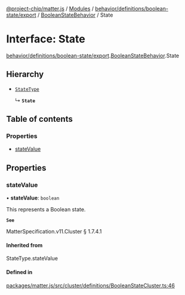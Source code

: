 [@project-chip/matter.js](../README.md) / [Modules](../modules.md) / [behavior/definitions/boolean-state/export](../modules/behavior_definitions_boolean_state_export.md) / [BooleanStateBehavior](../modules/behavior_definitions_boolean_state_export.BooleanStateBehavior.md) / State

# Interface: State

[behavior/definitions/boolean-state/export](../modules/behavior_definitions_boolean_state_export.md).[BooleanStateBehavior](../modules/behavior_definitions_boolean_state_export.BooleanStateBehavior.md).State

## Hierarchy

- [`StateType`](../modules/behavior_definitions_boolean_state_export._internal_.md#statetype)

  ↳ **`State`**

## Table of contents

### Properties

- [stateValue](behavior_definitions_boolean_state_export.BooleanStateBehavior.State.md#statevalue)

## Properties

### stateValue

• **stateValue**: `boolean`

This represents a Boolean state.

**`See`**

MatterSpecification.v11.Cluster § 1.7.4.1

#### Inherited from

StateType.stateValue

#### Defined in

[packages/matter.js/src/cluster/definitions/BooleanStateCluster.ts:46](https://github.com/project-chip/matter.js/blob/2d9f2165d2672864fda3496a6d0d5f93597f82c6/packages/matter.js/src/cluster/definitions/BooleanStateCluster.ts#L46)
